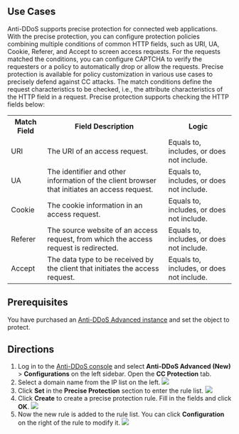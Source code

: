 ## Use Cases
Anti-DDoS supports precise protection for connected web applications. With the precise protection, you can configure protection policies combining multiple conditions of common HTTP fields, such as URI, UA, Cookie, Referer, and Accept to screen access requests. For the requests matched the conditions, you can configure CAPTCHA to verify the requesters or a policy to automatically drop or allow the requests. Precise protection is available for policy customization in various use cases to precisely defend against CC attacks.
The match conditions define the request characteristics to be checked, i.e., the attribute characteristics of the HTTP field in a request. Precise protection supports checking the HTTP fields below:
<table>
    <tr>
        <th>Match Field</th>
        <th>Field Description</th>
				<th>Logic</th>
    </tr>
    <tr>
        <td>URI</td>
        <td>The URI of an access request.</td>
				<td>Equals to, includes, or does not include.</td>
    </tr>
    <tr>
        <td>UA</td>
        <td>The identifier and other information of the client browser that initiates an access request.</td>
				<td>Equals to, includes, or does not include.</td>
    </tr>
    <tr>
        <td>Cookie</td>
        <td>The cookie information in an access request.</td>
				<td>Equals to, includes, or does not include.</td>
    </tr>
    <tr>
        <td>Referer</td>
        <td>The source website of an access request, from which the access request is redirected.</td>
				<td>Equals to, includes, or does not include.</td>
    </tr>
    <tr>
        <td>Accept</td>
        <td>The data type to be received by the client that initiates the access request.</td>
				<td>Equals to, includes, or does not include.</td>
    </tr>
</table>

## Prerequisites
You have purchased an [Anti-DDoS Advanced instance](https://intl.cloud.tencent.com/document/product/297/37241) and set the object to protect.

## Directions
1. Log in to the [Anti-DDoS console](https://console.cloud.tencent.com/ddos/antiddos-advanced/config/port) and select **Anti-DDoS Advanced (New)** > **Configurations** on the left sidebar. Open the **CC Protection** tab.
2. Select a domain name from the IP list on the left.
![](https://qcloudimg.tencent-cloud.cn/raw/e55e701a6d9aee4891fcddaf143463fe.png)
3. Click **Set** in the **Precise Protection** section to enter the rule list.
![](https://qcloudimg.tencent-cloud.cn/raw/4405e6e6b2cfac3fedbf30bde7b4cce4.png)
4. Click **Create** to create a precise protection rule. Fill in the fields and click **OK**.
![](https://main.qcloudimg.com/raw/6cd2b642946d053123a03387c7ab3cc5.png)
5. Now the new rule is added to the rule list. You can click **Configuration** on the right of the rule to modify it.
![](https://main.qcloudimg.com/raw/7b18c6cf421edabaae5e65efbeaa7f43.png)
